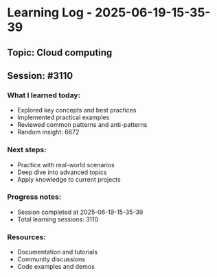 # Learning Log - 2025-06-19-15-35-39

## Topic: Cloud computing
## Session: #3110

### What I learned today:
- Explored key concepts and best practices
- Implemented practical examples  
- Reviewed common patterns and anti-patterns
- Random insight: 6672

### Next steps:
- Practice with real-world scenarios
- Deep dive into advanced topics
- Apply knowledge to current projects

### Progress notes:
- Session completed at 2025-06-19-15-35-39
- Total learning sessions: 3110

### Resources:
- Documentation and tutorials
- Community discussions
- Code examples and demos
